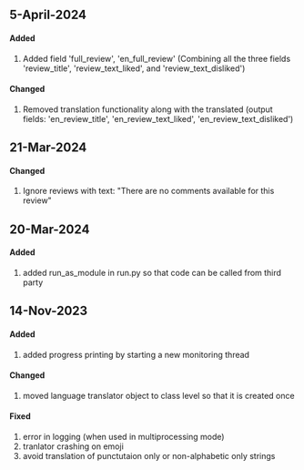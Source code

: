 ## 5-April-2024

#### Added 
1. Added field 'full_review', 'en_full_review' (Combining all the three fields 'review_title', 'review_text_liked', and 'review_text_disliked')

#### Changed
1. Removed translation functionality along with the translated (output fields: 'en_review_title', 'en_review_text_liked', 'en_review_text_disliked')


## 21-Mar-2024

#### Changed
1. Ignore reviews with text: "There are no comments available for this review"


## 20-Mar-2024

#### Added
1. added run_as_module in run.py so that code can be called from third party


## 14-Nov-2023

#### Added
1. added progress printing by starting a new monitoring thread

#### Changed
1. moved language translator object to class level so that it is created once

#### Fixed
1. error in logging (when used in multiprocessing mode)
2. tranlator crashing on emoji
3. avoid translation of punctutaion only or non-alphabetic only strings